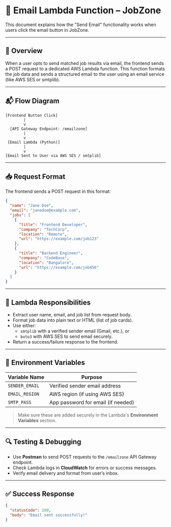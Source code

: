 # 📧 Email Lambda Function – JobZone

This document explains how the "Send Email" functionality works when users click the email button in JobZone.

---

## 🔁 Overview

When a user opts to send matched job results via email, the frontend sends a POST request to a dedicated AWS Lambda function. This function formats the job data and sends a structured email to the user using an email service (like AWS SES or smtplib).

---

## 📬 Flow Diagram

```text
[Frontend Button Click]
        |
        v
  [API Gateway Endpoint: /emailzone]
        |
        v
 [Email Lambda (Python)]
        |
        v
[Email Sent to User via AWS SES / smtplib]

```
---

## 📥 Request Format

The frontend sends a POST request in this format:

```json
{
  "name": "Jane Doe",
  "email": "janedoe@example.com",
  "jobs": [
    {
      "title": "Frontend Developer",
      "company": "TechCorp",
      "location": "Remote",
      "url": "https://example.com/job123"
    },
    {
      "title": "Backend Engineer",
      "company": "CodeBase",
      "location": "Bangalore",
      "url": "https://example.com/job456"
    }
  ]
}
```
---

## 🧠 Lambda Responsibilities

- Extract user name, email, and job list from request body.
- Format job data into plain text or HTML (list of job cards).
- Use either:
  - `smtplib` with a verified sender email (Gmail, etc.), or
  - `boto3` with AWS SES to send email securely.
- Return a success/failure response to the frontend.

---

## 🔐 Environment Variables

| Variable Name   | Purpose                              |
|----------------|---------------------------------------|
| `SENDER_EMAIL`  | Verified sender email address         |
| `EMAIL_REGION`  | AWS region (if using AWS SES)         |
| `SMTP_PASS`     | App password for email (if needed)    |

> Make sure these are added securely in the Lambda's **Environment Variables** section.

---

## 🔍 Testing & Debugging

- Use **Postman** to send POST requests to the `/emailzone` API Gateway endpoint.
- Check Lambda logs in **CloudWatch** for errors or success messages.
- Verify email delivery and format from user’s inbox.

---

## ✅ Success Response

```json
{
  "statusCode": 200,
  "body": "Email sent successfully!"
}
